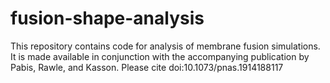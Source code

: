 # fusion-shape-analysis

This repository contains code for analysis of membrane fusion simulations.
It is made available in conjunction with the accompanying publication by Pabis, Rawle, and Kasson.
Please cite doi:10.1073/pnas.1914188117
